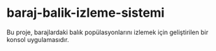 # baraj-balik-izleme-sistemi
Bu proje, barajlardaki balık popülasyonlarını izlemek için geliştirilen bir konsol uygulamasıdır. 
